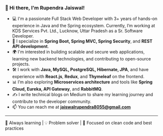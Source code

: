 ### 👋 Hi there, I'm Rupendra Jaiswal!

- 💻 I'm a passionate Full Stack Web Developer with 3+ years of hands-on experience in Java and the Spring ecosystem. Currently, I’m working at KDS Services Pvt. Ltd., Lucknow, Uttar Pradesh as a Sr. Software Developer.
- 🌱 I specialize in **Spring Boot, Spring MVC, Spring Security**, and **REST API development**.
- 🌍 I'm interested in building scalable and secure web applications, learning new backend technologies, and contributing to open-source projects.
- 🛠️ I work with **Java, MySQL, PostgreSQL, Hibernate, JPA**, and have experience with **React.js**, **Redux**, and **Thymeleaf** on the frontend.
- 📊 I’m also exploring **Microservices architecture** and tools like **Spring Cloud, Eureka, API Gateway**, and **RabbitMQ**.
- ✍️ I write technical blogs on Medium to share my learning journey and contribute to the developer community.
- 📫 You can reach me at **jaiswalrupendra8055@gmail.com**

---

🧠 Always learning | 💡 Problem solver | 🎯 Focused on clean code and best practices

<!---
RupendraJaiswal/RupendraJaiswal is a ✨ special ✨ repository because its `README.md` (this file) appears on your GitHub profile.
You can click the Preview link to take a look at your changes.
--->
